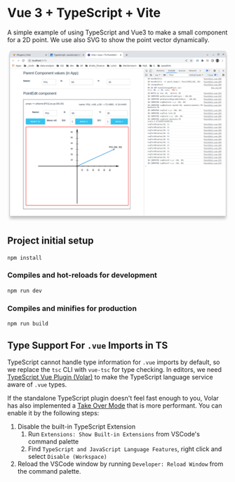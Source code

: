 # Vue 3 + TypeScript + Vite

A simple example of using TypeScript and Vue3 to make a small component for a 2D point.
We use also SVG to show the point vector dynamically. 

![Screenshot of the 2D Point Editor](https://raw.githubusercontent.com/lao-tseu-is-alive/vue3-ts/main/images/cgil_vue3_ts_point_edit_example.png)

## Project initial setup
```
npm install
```

### Compiles and hot-reloads for development
```
npm run dev
```

### Compiles and minifies for production
```
npm run build
```

## Type Support For `.vue` Imports in TS

TypeScript cannot handle type information for `.vue` imports by default, so we replace the `tsc` CLI with `vue-tsc` for type checking. In editors, we need [TypeScript Vue Plugin (Volar)](https://marketplace.visualstudio.com/items?itemName=Vue.vscode-typescript-vue-plugin) to make the TypeScript language service aware of `.vue` types.

If the standalone TypeScript plugin doesn't feel fast enough to you, Volar has also implemented a [Take Over Mode](https://github.com/johnsoncodehk/volar/discussions/471#discussioncomment-1361669) that is more performant. You can enable it by the following steps:

1. Disable the built-in TypeScript Extension
   1. Run `Extensions: Show Built-in Extensions` from VSCode's command palette
   2. Find `TypeScript and JavaScript Language Features`, right click and select `Disable (Workspace)`
2. Reload the VSCode window by running `Developer: Reload Window` from the command palette.
